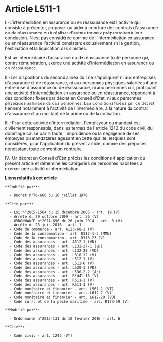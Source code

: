 # Article L511-1

I.-L'intermédiation en assurance ou en réassurance est l'activité qui consiste à présenter, proposer ou aider à conclure des
contrats d'assurance ou de réassurance ou à réaliser d'autres travaux préparatoires à leur conclusion. N'est pas considérée
comme de l'intermédiation en assurance ou en réassurance l'activité consistant exclusivement en la gestion, l'estimation et
la liquidation des sinistres. 

Est un intermédiaire d'assurance ou de réassurance toute personne qui, contre rémunération, exerce une activité
d'intermédiation en assurance ou en réassurance. 

II.-Les dispositions du second alinéa du I ne s'appliquent ni aux entreprises d'assurance et de réassurance, ni aux personnes
physiques salariées d'une entreprise d'assurance ou de réassurance, ni aux personnes qui, pratiquant une activité
d'intermédiation en assurance ou en réassurance, répondent à des conditions fixées par décret en Conseil d'Etat, ni aux
personnes physiques salariées de ces personnes. Les conditions fixées par ce décret tiennent notamment à l'activité de
l'intermédiaire, à la nature du contrat d'assurance et au montant de la prime ou de la cotisation. 

III.-Pour cette activité d'intermédiation, l'employeur ou mandant est civilement responsable, dans les termes de l'article
1242 du code civil, du dommage causé par la faute, l'imprudence ou la négligence de ses employés ou mandataires agissant en
cette qualité, lesquels sont considérés, pour l'application du présent article, comme des préposés, nonobstant toute
convention contraire. 

IV.-Un décret en Conseil d'Etat précise les conditions d'application du présent article et détermine les catégories de
personnes habilitées à exercer une activité d'intermédiation.

**Liens relatifs à cet article**

	**Codifié par**:

	  - Décret n°76-666 du 16 juillet 1976

	**Cité par**:

	  - Loi n°2005-1564 du 15 décembre 2005 - art. 19 (V)
	  - Arrêté du 29 octobre 2009 - art. 36 (V)
	  - ORDONNANCE n°2014-696 du 26 juin 2014 - art. 3 (V)
	  - Arrêté du 23 juin 2016 - art. 1
	  - Code de commerce - art. A123-68-1 (V)
	  - Code de la consommation - art. R312-1-2 (MMN)
	  - Code de la consommation - art. R313-23 (V)
	  - Code des assurances - art. A512-1 (VD)
	  - Code des assurances - art. L132-27-1 (VD)
	  - Code des assurances - art. L132-28 (VD)
	  - Code des assurances - art. L310-12 (V)
	  - Code des assurances - art. L512-1 (V)
	  - Code des assurances - art. L512-6 (V)
	  - Code des assurances - art. L520-1 (VD)
	  - Code des assurances - art. L530-2-2 (Ab)
	  - Code des assurances - art. R*441-13 (V)
	  - Code des assurances - art. R511-1 (V)
	  - Code des assurances - art. R511-3 (V)
	  - Code monétaire et financier - art. L561-2 (VT)
	  - Code monétaire et financier - art. L612-2 (V)
	  - Code monétaire et financier - art. L612-20 (VD)
	  - Code rural et de la pêche maritime - art. R173-59 (V)

	**Modifié par**:

	  - Ordonnance n°2016-131 du 10 février 2016 - art. 6

	**Cite**:

	  - Code civil - art. 1242 (VT)
